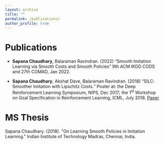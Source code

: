 ```yaml
---
layout: archive
title: ""
permalink: /publications/
author_profile: true
---
```




Publications 
======
* **Sapana Chaudhary**, Balaraman Ravindran. (2022) <q>Smooth Imitation Learning via Smooth Costs and Smooth Policies</q> 9th ACM IKDD CODS and 27th COMAD, Jan 2022. 

* **Sapana Chaudhary**, Akshat Dave, Balaraman Ravindran. (2018) <q>SILC: Smoother Imitation with Lipschitz Costs.</q> Poster at: the Deep Reinforcement Learning Symposium, NIPS, Dec 2017; the 1<sup>st</sup> Workshop on Goal Specification in Reinforcement Learning, ICML, July 2018. [Paper](https://sites.google.com/view/goalsrl/accepted-papers?authuser=0)

MS Thesis
======
Sapana Chaudhary. (2018). "On Learning Smooth Policies in Imitation Learning." Indian Institute of Technology Madras, Chennai, India. 
